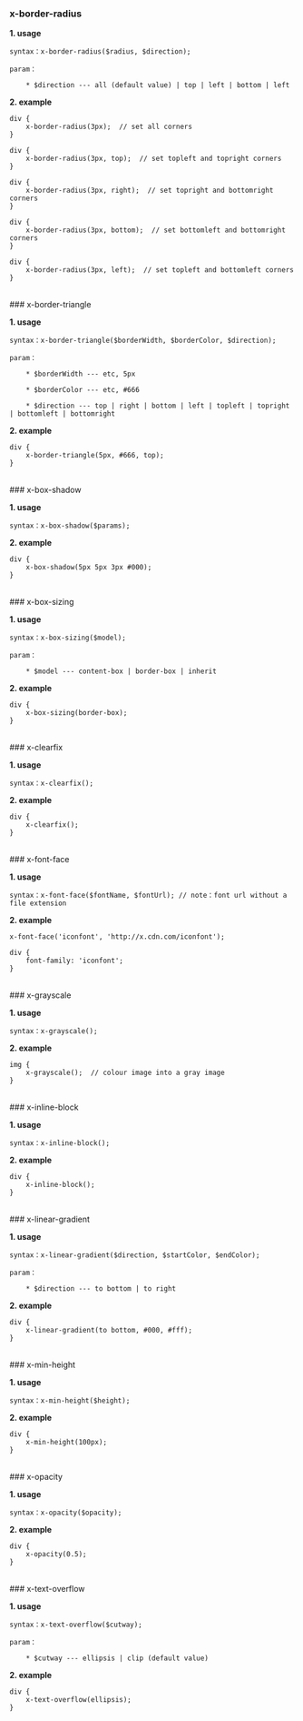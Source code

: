 ### x-border-radius

**1. usage**

	syntax：x-border-radius($radius, $direction);

	param：

		* $direction --- all (default value) | top | left | bottom | left

**2. example**

	div {
		x-border-radius(3px);  // set all corners
	}

	div {
		x-border-radius(3px, top);  // set topleft and topright corners
	}

	div {
		x-border-radius(3px, right);  // set topright and bottomright corners
	}

	div {
		x-border-radius(3px, bottom);  // set bottomleft and bottomright corners
	}

	div {
		x-border-radius(3px, left);  // set topleft and bottomleft corners
	}
<br>
### x-border-triangle

**1. usage**

	syntax：x-border-triangle($borderWidth, $borderColor, $direction);

	param：

		* $borderWidth --- etc, 5px

		* $borderColor --- etc, #666

		* $direction --- top | right | bottom | left | topleft | topright | bottomleft | bottomright

**2. example**

	div {
		x-border-triangle(5px, #666, top);
	}
<br>
### x-box-shadow

**1. usage**

	syntax：x-box-shadow($params);

**2. example**

	div {
		x-box-shadow(5px 5px 3px #000);
	}
<br>
### x-box-sizing

**1. usage**

	syntax：x-box-sizing($model);

	param：

		* $model --- content-box | border-box | inherit

**2. example**

	div {
		x-box-sizing(border-box);
	}
<br>
### x-clearfix

**1. usage**

	syntax：x-clearfix();

**2. example**

	div {
		x-clearfix();
	}
<br>
### x-font-face

**1. usage**

	syntax：x-font-face($fontName, $fontUrl); // note：font url without a file extension

**2. example**

	x-font-face('iconfont', 'http://x.cdn.com/iconfont');	

	div {
		font-family: 'iconfont';
	}

<br>
### x-grayscale

**1. usage**

	syntax：x-grayscale();

**2. example**

	img {
		x-grayscale();  // colour image into a gray image
	}
<br>
### x-inline-block

**1. usage**

	syntax：x-inline-block();

**2. example**

	div {
		x-inline-block();
	}
<br>
### x-linear-gradient

**1. usage**

	syntax：x-linear-gradient($direction, $startColor, $endColor);

	param：

		* $direction --- to bottom | to right

**2. example**

	div {
		x-linear-gradient(to bottom, #000, #fff);
	}
<br>
### x-min-height

**1. usage**

	syntax：x-min-height($height);

**2. example**

	div {
		x-min-height(100px);
	}
<br>
### x-opacity

**1. usage**

	syntax：x-opacity($opacity);

**2. example**

	div {
		x-opacity(0.5);
	}
<br>
### x-text-overflow

**1. usage**

	syntax：x-text-overflow($cutway);

	param：

		* $cutway --- ellipsis | clip (default value)

**2. example**

	div {
		x-text-overflow(ellipsis);
	}